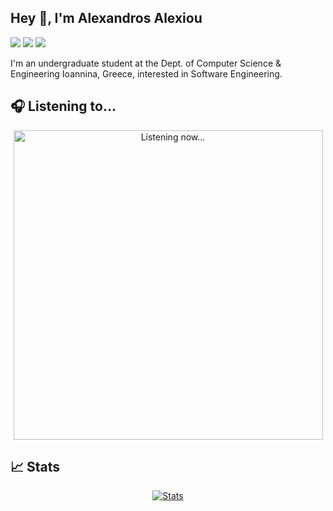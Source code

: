 ## Hey 👋, I'm Alexandros Alexiou

[![](https://img.shields.io/badge/-@homepage-%231DA1F2?style=flat-square&logo=about.me&logoColor=ffffff)](https://alexandrosalexiou.github.io/)
[![](https://img.shields.io/badge/-@alexandrosalexiou-%23181717?style=flat-square&logo=github)](https://github.com/AlexandrosAlexiou)
[![](https://img.shields.io/badge/-Alexandros%20Alexiou-blue?style=flat-square&logo=Linkedin&logoColor=white&link=https://www.linkedin.com/in/alexandrosalexiou/)](https://www.linkedin.com/in/alexandrosalexiou/)

I'm an undergraduate student at the Dept. of Computer Science & Engineering Ioannina, Greece, interested in Software Engineering.


## 🎧 Listening to...
<p align="center">
  <a href="https://spotify-readmemd.herokuapp.com/?background_color=0d1117&border_color=ffffff"> 
    <img width="495" src="https://spotify-readmemd.herokuapp.com/?background_color=0d1117&border_color=ffffff" alt="Listening now...">
  </a>
</p>



## &#x1f4c8; Stats

<p align="center">
  <a href="https://github-readme-stats.vercel.app/api?username=AlexandrosAlexiou&show_icons=true&bg_color=0d1117&text_color=e6e6e6"> 
    <img src="https://github-readme-stats.vercel.app/api?username=AlexandrosAlexiou&show_icons=true&bg_color=0d1117&text_color=e6e6e6" alt="Stats">
  </a>
</p>
